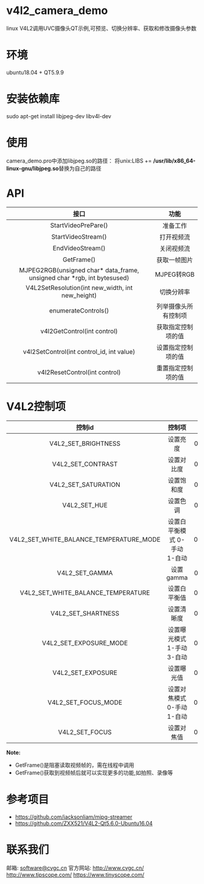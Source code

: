 # v4l2_camera_demo
linux V4L2调用UVC摄像头QT示例,可预览、切换分辨率、获取和修改摄像头参数
# 环境
ubuntu18.04 + QT5.9.9
# 安装依赖库
sudo apt-get install libjpeg-dev libv4l-dev
# 使用
camera_demo.pro中添加libjpeg.so的路径： 将unix:LIBS += **/usr/lib/x86_64-linux-gnu/libjpeg.so**替换为自己的路径
# API
|                             接口                             |         功能         |
| :----------------------------------------------------------: | :------------------: |
|                     StartVideoPrePare()                      |       准备工作       |
|                      StartVideoStream()                      |      打开视频流      |
|                       EndVideoStream()                       |      关闭视频流      |
|                          GetFrame()                          |     获取一帧图片     |
| MJPEG2RGB(unsigned char* data_frame, unsigned char *rgb, int bytesused) |      MJPEG转RGB      |
|       V4L2SetResolution(int new_width, int new_height)       |      切换分辨率      |
|                     enumerateControls()                      | 列举摄像头所有控制项 |
|                 v4l2GetControl(int control)                  |  获取指定控制项的值  |
|          v4l2SetControl(int control_id, int value)           |  设置指定控制项的值  |
|                v4l2ResetControl(int control)                 |  重置指定控制项的值  |
# V4L2控制项
|                 控制id                  |            控制项            |    id值    |
| :-------------------------------------: | :--------------------------: | :--------: |
|           V4L2_SET_BRIGHTNESS           |           设置亮度           | 0x00980900 |
|            V4L2_SET_CONTRAST            |          设置对比度          | 0x00980901 |
|           V4L2_SET_SATURATION           |          设置饱和度          | 0x00980902 |
|              V4L2_SET_HUE               |           设置色调           | 0x00980903 |
| V4L2_SET_WHITE_BALANCE_TEMPERATURE_MODE | 设置白平衡模式 0-手动 1-自动 | 0x0098090C |
|             V4L2_SET_GAMMA              |          设置gamma           | 0x00980910 |
|   V4L2_SET_WHITE_BALANCE_TEMPERATURE    |         设置白平衡值         | 0x0098091A |
|           V4L2_SET_SHARTNESS            |          设置清晰度          | 0x0098091B |
|         V4L2_SET_EXPOSURE_MODE          |  设置曝光模式 1-手动 3-自动  | 0x009A0901 |
|            V4L2_SET_EXPOSURE            |          设置曝光值          | 0x009A0902 |
|           V4L2_SET_FOCUS_MODE           |  设置对焦模式 0-手动 1-自动  | 0x009A090C |
|             V4L2_SET_FOCUS              |          设置对焦值          | 0x009A090A |

**Note:**
-  GetFrame()是阻塞读取视频帧的，需在线程中调用
-  GetFrame()获取到视频帧后就可以实现更多的功能,如拍照、录像等

# 参考项目
- https://github.com/jacksonliam/mjpg-streamer
- https://github.com/ZXX521/V4L2-Qt5.6.0-Ubuntu16.04

# 联系我们
邮箱:
software@cvgc.cn
官方网站:
http://www.cvgc.cn/
http://www.tipscope.com/
https://www.tinyscope.com/